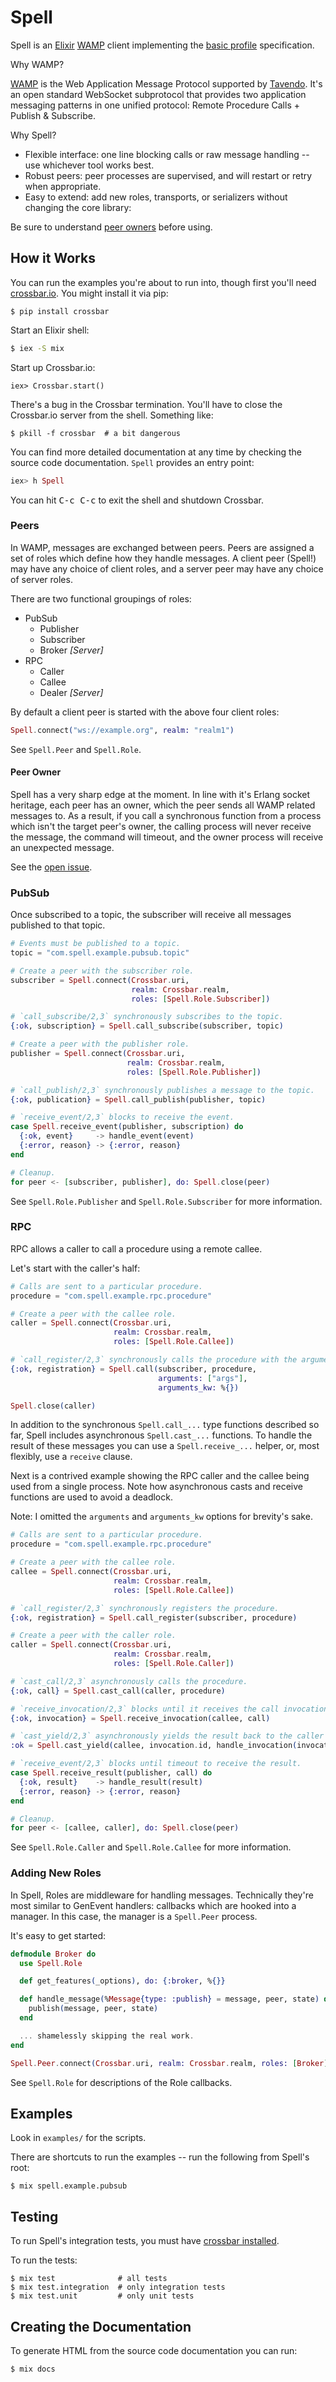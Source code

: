 # Spell

Spell is an [Elixir](http://elixir-lang.org/) [WAMP](http://wamp.ws/) client
implementing the
[basic profile](https://github.com/tavendo/WAMP/blob/master/spec/basic.md)
specification.

Why WAMP?

[WAMP](http://wamp.ws/) is the Web Application Message Protocol supported by
[Tavendo](http://tavendo.com/). It's an open standard WebSocket subprotocol that
provides two application messaging patterns in one unified protocol: Remote
Procedure Calls + Publish &amp; Subscribe.

Why Spell?

- Flexible interface: one line blocking calls or raw message handling -- use
whichever tool works best.
- Robust peers: peer processes are supervised, and will restart or retry when
appropriate.
- Easy to extend: add new roles, transports, or serializers without changing
the core library:


Be sure to understand [peer owners](#peer-owner) before using.

## How it Works

You can run the examples you're about to run into, though first you'll need
[crossbar.io](http://crossbar.io/). You might install it via pip:

```shell
$ pip install crossbar
```

Start an Elixir shell:

```bash
$ iex -S mix
```

<a name="crossbar-install"></a>Start up Crossbar.io:

```
iex> Crossbar.start()
```

There's a bug in the Crossbar termination. You'll have to close the Crossbar.io
server from the shell. Something like:

```
$ pkill -f crossbar  # a bit dangerous
```

You can find more detailed documentation at any time by checking
the source code documentation. `Spell` provides an entry point:

```elixir
iex> h Spell
```

You can hit <kbd>C-c C-c</kbd> to exit the shell and shutdown Crossbar.

### Peers

In WAMP, messages are exchanged between peers. Peers are assigned a set of roles
which define how they handle messages. A client peer (Spell!) may have any
choice of client roles, and a server peer may have any choice of server roles.

There are two functional groupings of roles:

- PubSub
  - Publisher
  - Subscriber
  - Broker _[Server]_
- RPC
  - Caller
  - Callee
  - Dealer _[Server]_

By default a client peer is started with the above four client roles:

```elixir
Spell.connect("ws://example.org", realm: "realm1")
```

See `Spell.Peer` and `Spell.Role`.

#### Peer Owner

Spell has a very sharp edge at the moment. In line with it's Erlang socket
heritage, each peer has an owner, which the peer sends all WAMP related messages
to. As a result, if you call a synchronous function from a process which isn't
the target peer's owner, the calling process will never receive the message, the
command will timeout, and the owner process will receive an unexpected message.

See the [open issue](https://github.com/MyMedsAndMe/spell/issues/10).

### PubSub

Once subscribed to a topic, the subscriber will receive all messages
published to that topic.

```elixir
# Events must be published to a topic.
topic = "com.spell.example.pubsub.topic"

# Create a peer with the subscriber role.
subscriber = Spell.connect(Crossbar.uri,
                           realm: Crossbar.realm,
                           roles: [Spell.Role.Subscriber])

# `call_subscribe/2,3` synchronously subscribes to the topic.
{:ok, subscription} = Spell.call_subscribe(subscriber, topic)

# Create a peer with the publisher role.
publisher = Spell.connect(Crossbar.uri,
                          realm: Crossbar.realm,
                          roles: [Spell.Role.Publisher])

# `call_publish/2,3` synchronously publishes a message to the topic.
{:ok, publication} = Spell.call_publish(publisher, topic)

# `receive_event/2,3` blocks to receive the event.
case Spell.receive_event(publisher, subscription) do
  {:ok, event}     -> handle_event(event)
  {:error, reason} -> {:error, reason}
end

# Cleanup.
for peer <- [subscriber, publisher], do: Spell.close(peer)
```

See `Spell.Role.Publisher` and `Spell.Role.Subscriber` for more information.

### RPC

RPC allows a caller to call a procedure using a remote callee.

Let's start with the caller's half:

```elixir
# Calls are sent to a particular procedure.
procedure = "com.spell.example.rpc.procedure"

# Create a peer with the callee role.
caller = Spell.connect(Crossbar.uri,
                       realm: Crossbar.realm,
                       roles: [Spell.Role.Callee])

# `call_register/2,3` synchronously calls the procedure with the arguments.
{:ok, registration} = Spell.call(subscriber, procedure,
                                 arguments: ["args"],
                                 arguments_kw: %{})

Spell.close(caller)
```

In addition to the synchronous `Spell.call_...` type functions described so far,
Spell includes asynchronous `Spell.cast_...` functions. To handle the result of
these messages you can use a `Spell.receive_...` helper, or, most flexibly,
use a `receive` clause.

Next is a contrived example showing the RPC caller and the callee being used
from a single process. Note how asynchronous casts and receive functions are
used to avoid a deadlock.

Note: I omitted the `arguments` and `arguments_kw` options for brevity's sake.

```elixir
# Calls are sent to a particular procedure.
procedure = "com.spell.example.rpc.procedure"

# Create a peer with the callee role.
callee = Spell.connect(Crossbar.uri,
                       realm: Crossbar.realm,
                       roles: [Spell.Role.Callee])

# `call_register/2,3` synchronously registers the procedure.
{:ok, registration} = Spell.call_register(subscriber, procedure)

# Create a peer with the caller role.
caller = Spell.connect(Crossbar.uri,
                       realm: Crossbar.realm,
                       roles: [Spell.Role.Caller])

# `cast_call/2,3` asynchronously calls the procedure.
{:ok, call} = Spell.cast_call(caller, procedure)

# `receive_invocation/2,3` blocks until it receives the call invocation.
{:ok, invocation} = Spell.receive_invocation(callee, call)

# `cast_yield/2,3` asynchronously yields the result back to the caller
:ok = Spell.cast_yield(callee, invocation.id, handle_invocation(invocation))

# `receive_event/2,3` blocks until timeout to receive the result.
case Spell.receive_result(publisher, call) do
  {:ok, result}    -> handle_result(result)
  {:error, reason} -> {:error, reason}
end

# Cleanup.
for peer <- [callee, caller], do: Spell.close(peer)
```


See `Spell.Role.Caller` and `Spell.Role.Callee` for more information.

### Adding New Roles

In Spell, Roles are middleware for handling messages. Technically they're most
similar to GenEvent handlers: callbacks which are hooked into a manager. In this
case, the manager is a `Spell.Peer` process.

It's easy to get started:

```elixir
defmodule Broker do
  use Spell.Role

  def get_features(_options), do: {:broker, %{}}

  def handle_message(%Message{type: :publish} = message, peer, state) do
    publish(message, peer, state)
  end

  ... shamelessly skipping the real work.
end

Spell.Peer.connect(Crossbar.uri, realm: Crossbar.realm, roles: [Broker])
```

See `Spell.Role` for descriptions of the Role callbacks.

## Examples

Look in `examples/` for the scripts.

There are shortcuts to run the examples -- run the following from Spell's root:

```shell
$ mix spell.example.pubsub
```

## Testing

To run Spell's integration tests, you must have
[crossbar installed](#crossbar-install).


To run the tests:

```shell
$ mix test              # all tests
$ mix test.integration  # only integration tests
$ mix test.unit         # only unit tests
```

## Creating the Documentation

To generate HTML from the source code documentation you can run:

```shell
$ mix docs
```
